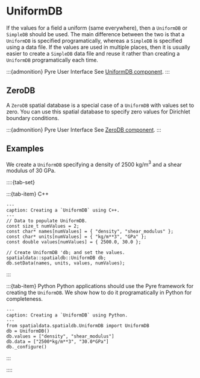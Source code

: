 # UniformDB

If the values for a field a uniform (same everywhere), then a `UniformDB` or `SimpleDB` should be used.
The main difference between the two is that a `UniformDB` is specified programatically, whereas a `SimpleDB` is specified using a data file.
If the values are used in multiple places, then it is usually easier to create a `SimpleDB` data file and reuse it rather than creating a `UniformDB` programatically each time.

:::{admonition} Pyre User Interface
See [UniformDB component](../components/spatialdb/UniformDB.md).
:::

## ZeroDB

A `ZeroDB` spatial database is a special case of a `UniformDB` with values set to zero.
You can use this spatial database to specify zero values for Dirichlet boundary conditions.

:::{admonition} Pyre User Interface
See [ZeroDB component](../components/spatialdb/ZeroDB.db).
:::

## Examples

We create a `UniformDB` specifying a density of 2500 kg/m$^3$ and a shear modulus of 30 GPa.

::::{tab-set}

:::{tab-item} C++

```{code-block} c++
---
caption: Creating a `UniformDB` using C++. 
---
// Data to populate UniformDB.
const size_t numValues = 2;
const char* names[numValues] = { "density", "shear_modulus" };
const char* units[numValues] = { "kg/m**3", "GPa" };
const double values[numValues] = { 2500.0, 30.0 };

// Create UniformDB 'db; and set the values.
spatialdata::spatialdb::UniformDB db;
db.setData(names, units, values, numValues);
```

:::

:::{tab-item} Python
Python applications should use the Pyre framework for creating the `UniformDB`.
We show how to do it programatically in Python for completeness.

```{code-block} python
---
caption: Creating a `UniformDB` using Python.
---
from spatialdata.spatialdb.UniformDB import UniformDB
db = UniformDB()
db.values = ["density", "shear_modulus"]
db.data = ["2500*kg/m**3", "30.0*GPa"]
db._configure()
```

:::

::::
